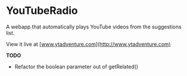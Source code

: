 YouTubeRadio
============

A webapp that automatically plays YouTube videos from the suggestions list.

View it live at [www.ytadventure.com](http://www.ytadventure.com)

**TODO**

* Refactor the boolean parameter out of getRelated()
